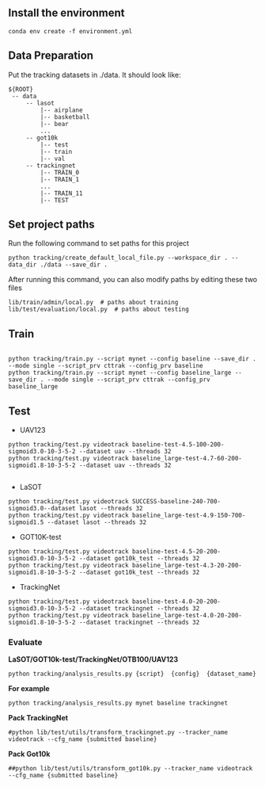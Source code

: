
## Install the environment

```
conda env create -f environment.yml
```

## Data Preparation
Put the tracking datasets in ./data. It should look like:
   ```
   ${ROOT}
    -- data
        -- lasot
            |-- airplane
            |-- basketball
            |-- bear
            ...
        -- got10k
            |-- test
            |-- train
            |-- val
        -- trackingnet
            |-- TRAIN_0
            |-- TRAIN_1
            ...
            |-- TRAIN_11
            |-- TEST
   ```
## Set project paths

Run the following command to set paths for this project

```
python tracking/create_default_local_file.py --workspace_dir . --data_dir ./data --save_dir .
```
After running this command, you can also modify paths by editing these two files
```
lib/train/admin/local.py  # paths about training
lib/test/evaluation/local.py  # paths about testing
```

## Train 

```

python tracking/train.py --script mynet --config baseline --save_dir . --mode single --script_prv cttrak --config_prv baseline  
python tracking/train.py --script mynet --config baseline_large --save_dir . --mode single --script_prv cttrak --config_prv baseline_large  

```

## Test 


- UAV123
```
python tracking/test.py videotrack baseline-test-4.5-100-200-sigmoid3.0-10-3-5-2 --dataset uav --threads 32
python tracking/test.py videotrack baseline_large-test-4.7-60-200-sigmoid1.8-10-3-5-2 --dataset uav --threads 32


```
- LaSOT
```
python tracking/test.py videotrack SUCCESS-baseline-240-700-sigmoid3.0--dataset lasot --threads 32
python tracking/test.py videotrack baseline_large-test-4.9-150-700-sigmoid1.5 --dataset lasot --threads 32
```
- GOT10K-test
```
python tracking/test.py videotrack baseline-test-4.5-20-200-sigmoid3.0-10-3-5-2 --dataset got10k_test --threads 32
python tracking/test.py videotrack baseline_large-test-4.3-20-200-sigmoid1.8-10-3-5-2 --dataset got10k_test --threads 32
```
- TrackingNet 
```
python tracking/test.py videotrack baseline-test-4.0-20-200-sigmoid3.0-10-3-5-2 --dataset trackingnet --threads 32
python tracking/test.py videotrack baseline_large-test-4.0-20-200-sigmoid1.8-10-3-5-2 --dataset trackingnet --threads 32

```


### Evaluate 

**LaSOT/GOT10k-test/TrackingNet/OTB100/UAV123**

```
python tracking/analysis_results.py {script}  {config}  {dataset_name}
```

**For example**

```
python tracking/analysis_results.py mynet baseline trackingnet
```

**Pack TrackingNet**
```
#python lib/test/utils/transform_trackingnet.py --tracker_name videotrack --cfg_name {submitted baseline}
```

**Pack Got10k**
```
##python lib/test/utils/transform_got10k.py --tracker_name videotrack --cfg_name {submitted baseline}
```

